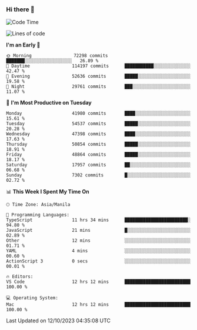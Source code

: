 ### Hi there 👋

<!--START_SECTION:waka-->
![Code Time](http://img.shields.io/badge/Code%20Time-4%2C416%20hrs%2015%20mins-blue)

![Lines of code](https://img.shields.io/badge/From%20Hello%20World%20I%27ve%20Written-105.5%20million%20lines%20of%20code-blue)

**I'm an Early 🐤** 

```text
🌞 Morning                72298 commits       ███████░░░░░░░░░░░░░░░░░░   26.89 % 
🌆 Daytime                114197 commits      ███████████░░░░░░░░░░░░░░   42.47 % 
🌃 Evening                52636 commits       █████░░░░░░░░░░░░░░░░░░░░   19.58 % 
🌙 Night                  29761 commits       ███░░░░░░░░░░░░░░░░░░░░░░   11.07 % 
```
📅 **I'm Most Productive on Tuesday** 

```text
Monday                   41980 commits       ████░░░░░░░░░░░░░░░░░░░░░   15.61 % 
Tuesday                  54537 commits       █████░░░░░░░░░░░░░░░░░░░░   20.28 % 
Wednesday                47398 commits       ████░░░░░░░░░░░░░░░░░░░░░   17.63 % 
Thursday                 50854 commits       █████░░░░░░░░░░░░░░░░░░░░   18.91 % 
Friday                   48864 commits       █████░░░░░░░░░░░░░░░░░░░░   18.17 % 
Saturday                 17957 commits       ██░░░░░░░░░░░░░░░░░░░░░░░   06.68 % 
Sunday                   7302 commits        █░░░░░░░░░░░░░░░░░░░░░░░░   02.72 % 
```


📊 **This Week I Spent My Time On** 

```text
🕑︎ Time Zone: Asia/Manila

💬 Programming Languages: 
TypeScript               11 hrs 34 mins      ████████████████████████░   94.80 % 
JavaScript               21 mins             █░░░░░░░░░░░░░░░░░░░░░░░░   02.89 % 
Other                    12 mins             ░░░░░░░░░░░░░░░░░░░░░░░░░   01.71 % 
YAML                     4 mins              ░░░░░░░░░░░░░░░░░░░░░░░░░   00.60 % 
ActionScript 3           0 secs              ░░░░░░░░░░░░░░░░░░░░░░░░░   00.01 % 

🔥 Editors: 
VS Code                  12 hrs 12 mins      █████████████████████████   100.00 % 

💻 Operating System: 
Mac                      12 hrs 12 mins      █████████████████████████   100.00 % 
```


 Last Updated on 12/10/2023 04:35:08 UTC
<!--END_SECTION:waka-->


<!--
**rad182/rad182** is a ✨ _special_ ✨ repository because its `README.md` (this file) appears on your GitHub profile.

Here are some ideas to get you started:

- 🔭 I’m currently working on ...
- 🌱 I’m currently learning ...
- 👯 I’m looking to collaborate on ...
- 🤔 I’m looking for help with ...
- 💬 Ask me about ...
- 📫 How to reach me: ...
- 😄 Pronouns: ...
- ⚡ Fun fact: ...
-->
